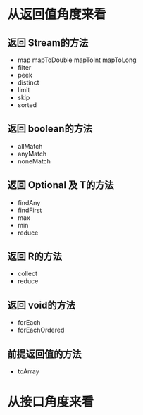 # 从返回值角度来看
## 返回 Stream的方法

  * map mapToDouble mapToInt mapToLong 
  * filter
  * peek
  * distinct
  * limit
  * skip
  * sorted  
  
##  返回 boolean的方法

  * allMatch
  * anyMatch
  * noneMatch
  
## 返回 Optional<T> 及 T的方法
  
  * findAny 
  * findFirst
  * max
  * min
  * reduce  
  
## 返回 R的方法

  * collect
  * reduce
 
## 返回 void的方法

  * forEach
  * forEachOrdered
  
## 前提返回值的方法

  * toArray
  
# 从接口角度来看

